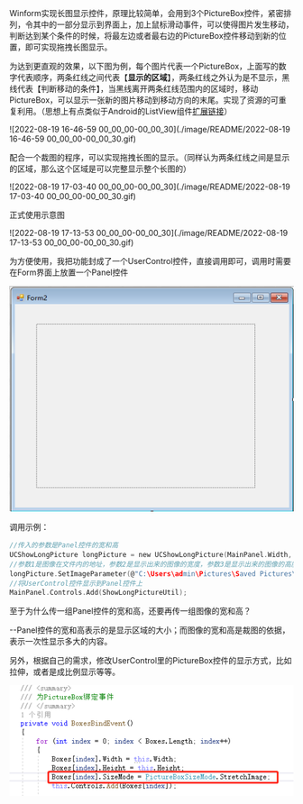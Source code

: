 Winform实现长图显示控件，原理比较简单，会用到3个PictureBox控件，紧密排列，令其中的一部分显示到界面上，加上鼠标滑动事件，可以使得图片发生移动，判断达到某个条件的时候，将最左边或者最右边的PictureBox控件移动到新的位置，即可实现拖拽长图显示。

为达到更直观的效果，以下图为例，每个图片代表一个PictureBox，上面写的数字代表顺序，两条红线之间代表【**显示的区域**】，两条红线之外认为是不显示，黑线代表【判断移动的条件】，当黑线离开两条红线范围内的区域时，移动PictureBox，可以显示一张新的图片移动到移动方向的末尾。实现了资源的可重复利用。（思想上有点类似于Android的ListView组件[扩展链接](https://blog.csdn.net/cun_king/article/details/111243881)）

![2022-08-19 16-46-59 00_00_00-00_00_30](./image/README/2022-08-19 16-46-59 00_00_00-00_00_30.gif)

配合一个裁图的程序，可以实现拖拽长图的显示。（同样认为两条红线之间是显示的区域，那么这个区域是可以完整显示整个长图的）

![2022-08-19 17-03-40 00_00_00-00_00_30](./image/README/2022-08-19 17-03-40 00_00_00-00_00_30.gif)

正式使用示意图

![2022-08-19 17-13-53 00_00_00-00_00_30](./image/README/2022-08-19 17-13-53 00_00_00-00_00_30.gif)

为方便使用，我把功能封成了一个UserControl控件，直接调用即可，调用时需要在Form界面上放置一个Panel控件

![image-20220819171717998](./image/README/image-20220819171717998.png)

调用示例：

```c
//传入的参数是Panel控件的宽和高
UCShowLongPicture longPicture = new UCShowLongPicture(MainPanel.Width, MainPanel.Height);
//参数1是图像在文件内的地址，参数2是显示出来的图像的宽度，参数3是显示出来的图像的高度
longPicture.SetImageParameter(@"C:\Users\admin\Pictures\Saved Pictures\test.jpg", 400, 300); 
//将UserControl控件显示到Panel控件上
MainPanel.Controls.Add(ShowLongPictureUtil);
```

至于为什么传一组Panel控件的宽和高，还要再传一组图像的宽和高？

--Panel控件的宽和高表示的是显示区域的大小；而图像的宽和高是裁图的依据，表示一次性显示多大的内容。

另外，根据自己的需求，修改UserControl里的PictureBox控件的显示方式，比如拉伸，或者是成比例显示等等。

![image-20220819172943901](./image/README/image-20220819172943901.png)
